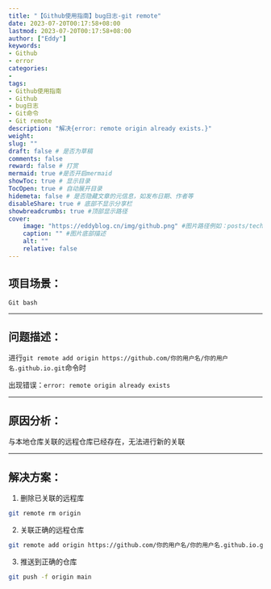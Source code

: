 ```yaml
---
title: "【Github使用指南】bug日志-git remote"
date: 2023-07-20T00:17:58+08:00
lastmod: 2023-07-20T00:17:58+08:00
author: ["Eddy"]
keywords: 
- Github
- error
categories: 
- 
tags: 
- Github使用指南
- Github
- bug日志
- Git命令
- Git remote
description: "解决{error: remote origin already exists.}"
weight: 
slug: ""
draft: false # 是否为草稿
comments: false
reward: false # 打赏
mermaid: true #是否开启mermaid
showToc: true # 显示目录
TocOpen: true # 自动展开目录
hidemeta: false # 是否隐藏文章的元信息，如发布日期、作者等
disableShare: true # 底部不显示分享栏
showbreadcrumbs: true #顶部显示路径
cover:
    image: "https://eddyblog.cn/img/github.png" #图片路径例如：posts/tech/123/123.png
    caption: "" #图片底部描述
    alt: ""
    relative: false
---
```

## 项目场景：

`Git bash` 

---

## 问题描述：

进行`git remote add origin https://github.com/你的用户名/你的用户名.github.io.git`命令时

出现错误：`error: remote origin already exists`

---

## 原因分析：

与本地仓库关联的远程仓库已经存在，无法进行新的关联

---

## 解决方案：

1. 删除已关联的远程库

```bash
git remote rm origin 
```

2. 关联正确的远程仓库

```bash
git remote add origin https://github.com/你的用户名/你的用户名.github.io.git
```

3. 推送到正确的仓库

```bash
git push -f origin main
```









